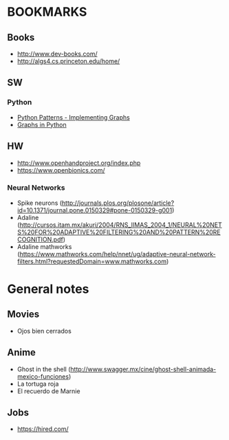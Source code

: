 # BOOKMARKS 

## Books
* http://www.dev-books.com/
* http://algs4.cs.princeton.edu/home/

## SW
### Python
* [Python Patterns - Implementing Graphs](https://www.python.org/doc/essays/graphs/)
* [Graphs in Python](http://www.python-course.eu/graphs_python.php)

## HW
* http://www.openhandproject.org/index.php
* https://www.openbionics.com/

### Neural Networks
* Spike neurons (http://journals.plos.org/plosone/article?id=10.1371/journal.pone.0150329#pone-0150329-g001)
* Adaline (http://cursos.itam.mx/akuri/2004/RNS_IIMAS_2004_1/NEURAL%20NETS%20FOR%20ADAPTIVE%20FILTERING%20AND%20PATTERN%20RECOGNITION.pdf)
* Adaline mathworks (https://www.mathworks.com/help/nnet/ug/adaptive-neural-network-filters.html?requestedDomain=www.mathworks.com)

# General notes
## Movies
* Ojos bien cerrados

## Anime
* Ghost in the shell (http://www.swagger.mx/cine/ghost-shell-animada-mexico-funciones)
* La tortuga roja
* El recuerdo de Marnie

## Jobs
* https://hired.com/
